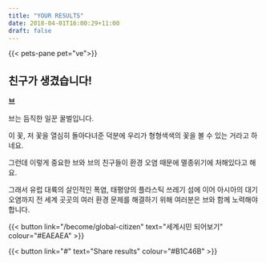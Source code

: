 ```yaml
---
title: "YOUR RESULTS"
date: 2018-04-01T16:00:29+11:00
draft: false
---
```


{{< pets-pane pet="ve">}}

친구가 생겼습니다!
---

**브**

브는 듬직한 일꾼 꿀벌입니다. 

이 꽃, 저 꽃을 열심히 돌아다녀준 덕분에 우리가 형형색색의 꽃을 볼 수 있는 거라고 하네요. 

그런데 이렇게 중요한 브와 브의 친구들이 환경 오염 때문에 멸종위기에 처해있다고 해요.

그래서 유럽 대륙의 살인적인 폭염, 태평양의 플라스틱 쓰레기 섬에 이어 아시아의 대기오염까지 전 세계 곳곳의 여러 환경 문제를 해결하기 위해 여러분은 브와 함께 노력해야 합니다.

{{< button link="/become/global-citizen" text="세계시민 되어보기" colour="#EAEAEA" >}}

{{< button link="#" text="Share results" colour="#B1C46B" >}}